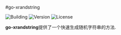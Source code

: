 #go-xrandstring

![Building](https://img.shields.io/badge/building-passing-green.svg)
![Version](https://img.shields.io/badge/version-1.0.0-blue.svg)
![License](https://img.shields.io/badge/license-MIT-blue.svg)

**go-xrandstring**提供了一个快速生成随机字符串的方法.
